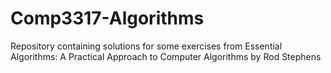 # Comp3317-Algorithms
Repository containing solutions for some exercises from Essential Algorithms: A Practical Approach to Computer Algorithms by Rod Stephens
